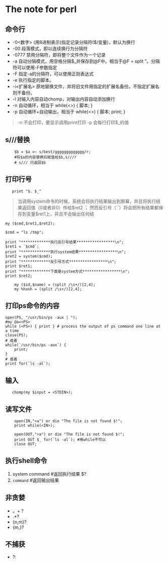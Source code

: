 # The note for perl

## 命令行
*    -0<数字> (用8进制表示)指定记录分隔符($/变量)，默认为换行
*    -00 段落模式，即以连续换行为分隔符
*    -0777 禁用分隔符，即将整个文件作为一个记录
*    -a 自动分隔模式，用空格分隔$_并保存到@F中。相当于@F = split ”。分隔符可以使用-F参数指定
*    -F 指定-a的分隔符，可以使用正则表达式
*    -e 执行指定的脚本。
*    -i<扩展名> 原地替换文件，并将旧文件用指定的扩展名备份。不指定扩展名则不备份。
*    -l 对输入内容自动chomp，对输出内容自动添加换行
*    -n 自动循环，相当于 while(<>) { 脚本; }
*    -p 自动循环+自动输出，相当于 while(<>) { 脚本; print; }

> -n 不会打印，要显示调用print打印
> -p 会每行打印$_的值

## s///替换
```
    $b = $a =~ s/best/ggggggggggggg/r;
    #将$a的内容替换后赋值给$b,s///r
    # s/// 只返回$b
```

## 打印行号
```
   print "$. $_"
```

> 当调用system命令的时候，系统会将执行结果输出到屏幕，并且将执行结果返回值（0或者非0）传给$ret2 ；
然而反引号（``）将会把所有结果都保存到变量$ret1上，并且不会输出任何结
```
my ($cmd,$ret1,$ret2);
 
$cmd = "ls /tmp";
 
print "*************执行反引号结果*****************\n";
$ret1 = `$cmd`;
print "*************执行system结果*****************\n";
$ret2 = system($cmd);
print "*************反引号方式*****************\n";
print $ret1;
print "*************下面是system方式*****************\n";
print $ret2;
```

```
    my ($id,$name) = (split /\s+/)[2,4];
    my %hash = (split /\s+/)[2,4];
```

## 打印ps命令的内容 
```
open(PS, "/usr/bin/ps -aux | ");
#my @a=<PS>
while (<PS>) { print } # process the output of ps command one line at a time
close(PS);
# 或者
while(`/usr/bin/ps -aux`) {
    print;
}
# 或者
print for(`ls -al`);
```

## 输入
```
   chomp(my $input = <STDIN>);
```

## 读写文件
```
    open(IN,"<a") or die "The file is not found $!";
    print while(<IN>);

    open(OUT,">a") or die "The file is not found $!";
    print OUT $_ for(`ls -al`); #用while不可以
    close OUT;
```

## 执行shell命令
1. system command  #返回执行结果 $?
2. `command`  #返回输出结果

## 非贪婪
* 。+？
* .*? 
* {n,m}? 
* {m,}?

## 不捕获
* ?: